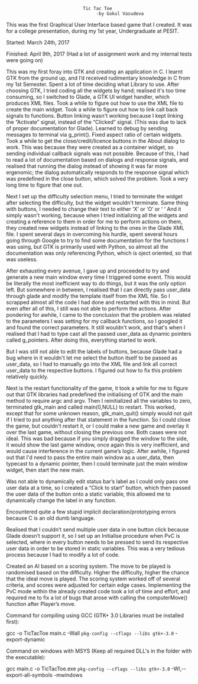                               ﻿   Tic Tac Toe
                                      -by Gokul Vasudeva


This was the first Graphical User Interface based game that I created.
It was for a college presentation, during my 1st year, Undergraduate at PESIT.

Started: March 24th, 2017

Finished: April 9th, 2017  (Had a lot of assignment work and my internal tests were going on)


This was my first foray into GTK and creating an application in C.
I learnt GTK from the ground up, and I’d received rudimentary knowledge in C from my 1st Semester.
Spent a lot of time deciding what Library to use.
After choosing GTK, I tried coding all the widgets by hand; realised it's
too time consuming, so I switched to Glade, a GTK UI widget handler, which produces XML files.
Took a while to figure out how to use the XML file to create the
main widget.
Took a while to figure out how to link call back signals to functions.
Button linking wasn't working because I kept linking the “Activate” signal, instead of the
“Clicked” signal. (This was due to lack of proper documentation for Glade).
Learned to debug by sending messages to terminal via g_print().
Fixed aspect ratio of certain widgets.
Took a while to get the close/credit/licence buttons in the About dialog to work.
This was because they were created as a container widget, so sending individual
callback signals was not possible. Because of this, I had to read a lot of
documentation based on dialogs and response signals, and realised that
running the dialog instead of showing it was far more ergenomic;
the dialog automatically responds to the response signal which was predefined in the close button,
which solved the problem. Took a very long time to figure that one out.


Next I set up the difficulty selection menu, I tried to terminate the
widget after selecting the difficulty, but the widget wouldn't terminate.
Same thing with buttons, I needed to change their text to either ‘X’ or ‘O’ or ‘ ‘
And it simply wasn't working, because when I tried initializing all the widgets
and creating a reference to them in order for me to perform actions on them, 
they created new widgets instead of linking to the ones in the Glade XML file.
I spent several days in overcoming his hurdle, spent several hours going through 
Google to try to find some documentation for the functions I was using, but GTK
is primarily used with Python, so almost all the documentation was only referencing Python,
which is oject oriented, so that was useless.


After exhausting every avenue, I gave up and proceeded to try and generate
a new main window every time I triggered some event. This would be literally the
most inefficient way to do things, but it was the only option left.
But somewhere in between, I realised that I can directly pass user_data through
glade and modify the template itself from the XML file.
So I scrapped almost all the code I had done and restarted with this in mind.
But even after all of this, I still was not able to perform the actions.
After pondering for awhile, I came to the conclusion that the problem was
related to the parameters I was setting for my callback functions, so I googled
it and found the correct parameters. It still wouldn't work, and that's when I
realised that I had to type cast all the passed user_data as dynamic pointers
called g_pointers. After doing this, everything started to work.


But I was still not able to edit the labels of buttons, because Glade had a bug
where in it wouldn't let me select the button itself to be passed as user_data,
so I had to manually go into the XML file and link all correct user_data to the
respective buttons. I figured out how to fix this problem relatively quickly.


Next is the restart functionality of the game, it took a while for me to figure
out that GTK libraries had predefined the initialising of GTK and the main method
to require argc and argv. Then I reinitialized all the variables to zero, terminated
gtk_main and called main(0,NULL) to restart. This worked, except that for some
unknown reason, gtk_main_quit() simply would not quit if I tried to put anything after that
statement in the function. So I could close the game, but couldn't restart it,
or I could make a new game and overlay it over the last game, without closing the previous one.
Both cases were not ideal.
This was bad because if you simply dragged the window to the side, it would show
the last game window, once again this is very inefficient, and would cause
interference in the current game’s logic. After awhile, I figured out that I'd need
to pass the entire main window as a user_data, then typecast to a dynamic pointer,
then I could terminate just the main window widget, then start the new main.


Was not able to dynamically edit status bar’s label as I could only pass one user data at a time,
so I created a “Click to start” button, which then passed the user data of the button onto a static variable,
this allowed me to dynamically change the label in any function.


Encountered quite a few stupid implicit declaration/prototyping errors because C is an old dumb language.


Realised that I couldn’t send multiple user data in one button click because Glade doesn’t support it,
so I set up an Initialise procedure when PvC is selected,
where in every button needs to be pressed to send its respective user data in order to be stored in static variables.
This was a very tedious process because I had to modify a lot of code.


Created an AI based on a scoring system. The move to be played is randomised based on the 
difficulty. Higher the difficulty, higher the chance that the ideal move is played. 
The scoring system worked off of several criteria, and scores were adjusted for certain edge cases.
Implementing the PvC mode within the already created code took a lot of time and effort,
and required me to fix a lot of bugs that arose with calling the computerMove() function after Player’s move.


Command for compiling using GCC (GTK+ 3.0 Libraries must be installed first):

gcc -o TicTacToe main.c -Wall `pkg-config --cflags --libs gtk+-3.0` -export-dynamic

Command on windows with MSYS (Keep all required DLL's in the folder with the executable):

gcc main.c -o TicTacToe.exe `pkg-config --cflags --libs gtk+-3.0` -Wl,--export-all-symbols -mwindows


